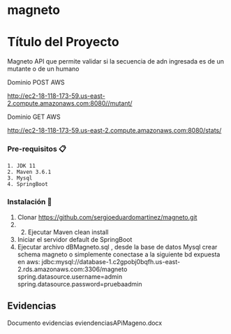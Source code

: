 # magneto

# Título del Proyecto

Magneto API que permite validar si la secuencia de adn ingresada es de un mutante o de un humano

Dominio POST AWS

http://ec2-18-118-173-59.us-east-2.compute.amazonaws.com:8080//mutant/

Dominio GET AWS

http://ec2-18-118-173-59.us-east-2.compute.amazonaws.com:8080/stats/

### Pre-requisitos 📋


```
1. JDK 11
2. Maven 3.6.1
3. Mysql
4. SpringBoot
```

### Instalación 🔧


1. Clonar https://github.com/sergioeduardomartinez/magneto.git
2. 2. Ejecutar Maven clean install
3. Iniciar el servidor default de SpringBoot
4. Ejecutar archivo dBMagneto.sql , desde la base de datos Mysql crear schema magneto
    o simplemente conectase a la siguiente bd expuesta en aws:
    jdbc:mysql://database-1.c2gpobj0bqfh.us-east-2.rds.amazonaws.com:3306/magneto
    spring.datasource.username=admin
    spring.datasource.password=pruebaadmin


## Evidencias

Documento evidencias eviendenciasAPiMageno.docx
